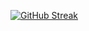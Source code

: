 [![GitHub Streak](https://github-readme-streak-stats.herokuapp.com?user=mathdebate09&hide_border=true&card_width=495)](https://git.io/streak-stats)
